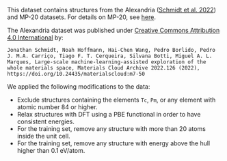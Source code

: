 This dataset contains structures from the Alexandria ([Schmidt et al. 2022](https://archive.materialscloud.org/record/2022.126)) and MP-20 datasets. For details on MP-20, see [here](../mp-20/README.md).

The Alexandria dataset was published under [Creative Commons Attribution 4.0 International](https://creativecommons.org/licenses/by/4.0/legalcode) by:
```
Jonathan Schmidt, Noah Hoffmann, Hai-Chen Wang, Pedro Borlido, Pedro J. M.A. Carriço, Tiago F. T. Cerqueira, Silvana Botti, Miguel A. L. Marques, Large-scale machine-learning-assisted exploration of the whole materials space, Materials Cloud Archive 2022.126 (2022), https://doi.org/10.24435/materialscloud:m7-50
```

We applied the following modifications to the data:
* Exclude structures containing the elements `Tc`, `Pm`, or any element with atomic number 84 or higher.
* Relax structures with DFT using a PBE functional in order to have consistent energies.
* For the training set, remove any structure with more than 20 atoms inside the unit cell.
* For the training set, remove any structure with energy above the hull higher than 0.1 eV/atom.